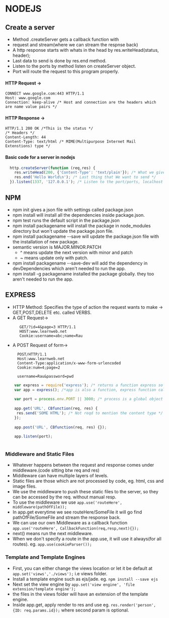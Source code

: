 # NODEJS

## Create a server

* Method .createServer gets a callback function with 
* request and stream(where we can stream the respnse back)
* A http response starts with whats in the head by res.writeHead(status, header);
* Last data to send is done by res.end method.
* Listen to the ports by method listen on createServer object.
* Port will route the request to this program properly.

#### HTTP Request ->
```
CONNECT www.google.com:443 HTTP/1.1
Host: www.google.com
Connection: keep-alive /* Host and connection are the headers which are name value pairs */
```
#### HTTP Response ->
```
HTTP/1.1 200 OK /*This is the status */
/* Headers */
Content-Length: 44
Content-Type: text/html /* MIME(Multipurpose Internet Mail Extenstions) type */
```
#### Basic code for a server in nodejs

```js
  http.createServer(function (req,res) {
	res.writeHead(200, {'Content-Type': 'text/plain'}); /* What we give back is plain text */
	res.end('Hello World\n'); /* Last thing that We want to send */
  }).listen(1337, '127.0.0.1'); /* Listen to the port/ports, localhost - 127.0.0.1  */	

```
## NPM

* npm init gives a json file with settings called package.json
* npm install will install all the dependencies inside package.json. 
* npm test runs the default script in the package.json
* npm install packagename will install the package in node_modules directory but won't update the package.json file.
* npm install packagename --save will update the package.json file with the installation of new package.
* semantic version is MAJOR.MINOR.PATCH
	* ^ means update the next version with minor and patch
	* ~ means update only with patch.
* npm install packagename --save-dev will add the dependency in devDependencies which aren't needed to run the app.
* npm install -g packagename installed the package globally. they too aren't needed to run the app.  


## EXPRESS

* HTTP Method: Specifies the type of action the request wants to make -> GET,POST,DELETE etc. called VERBS. 
* A GET Request->
	```
	   GET/?id=4&page=3 HTTP/1.1
	   HOST:www.learnweb.net
	   Cookie:username=abc;name=Rau
	```
* A POST Request of form->
	```
	  POST/HTTP/1.1
	  Host:www.learnweb.net
	  Content-Type:application/x-www-form-urlencoded
	  Cookie:num=4;page=2
	  
	  username=Rau&password=pwd
	```
```js
	var express = require('express'); /* returns a function express so we need to call this */
	var app = express(); /*app is also a function, express function called here on which we have properties and method */
	
	var port = process.env.PORT || 3000; /* process is a global object provided by node, env is for environment and PORT is env variable */	
	
	app.get('URL', CBfunction(req, res) {
	 res.send('SOME HTML'); /* Not reqd to mention the content type */
	});
	
	app.post('URL', CBfunction(req, res) {});
	
	app.listen(port);
	
```

### Middleware and Static Files

* Whatever happens between the request and response comes under middleware.(code sitting btw req and res)
* Middleware can have multiple layers of levels.
* Static files are those which are not processed by code, eg. html, css and image files.
* We use the middleware to push these static files to the server, so they can be accessed by the req. without manual resp.
* To use the middleware we use `app.use('routeHere', middleware(pathOfFile));`
* In app.get everytime we see routeHere/SomeFile it will go find pathOfFile/SomeFile and stream the response back.
* We can use our own Middleware as a callback function `app.use('routeHere', CallbackFunction(req,resp,next){});`
* next() means run the next middleware.
* When we don't specify a route in the app.use, it will use it always(for all routes). eg. `app.use(cookieParser());`


### Template and Template Engines

* First, you can either change the views location or let it be default at `app.set('views','./views');` i.e views folder.
* Install a template engine such as ejs/jade. eg. `npm install --save ejs`
* Next set the view engine by `app.set('view engine', 'file extension/template engine');`
* the files in the views folder will have an extension of the template engine.
* Inside app.get, apply render to res and use eg. `res.render('person',{ID: req.params.id});` where second param is optional.

